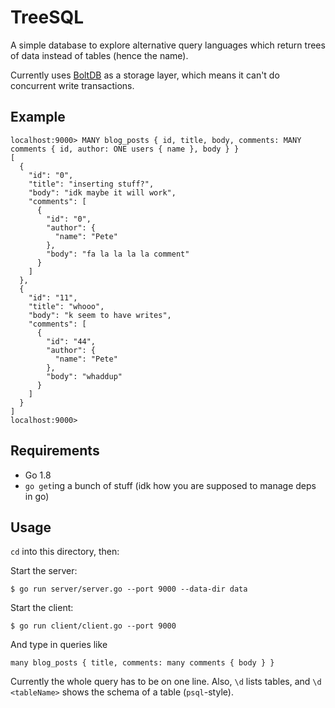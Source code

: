 # TreeSQL

A simple database to explore alternative query languages which return trees of data instead of tables (hence the name).

Currently uses [BoltDB](https://github.com/boltdb/bolt) as a storage layer, which means it can't do concurrent write transactions.

## Example

```
localhost:9000> MANY blog_posts { id, title, body, comments: MANY comments { id, author: ONE users { name }, body } }
[
  {
    "id": "0",
    "title": "inserting stuff?",
    "body": "idk maybe it will work",
    "comments": [
      {
        "id": "0",
        "author": {
          "name": "Pete"
        },
        "body": "fa la la la la comment"
      }
    ]
  },
  {
    "id": "11",
    "title": "whooo",
    "body": "k seem to have writes",
    "comments": [
      {
        "id": "44",
        "author": {
          "name": "Pete"
        },
        "body": "whaddup"
      }
    ]
  }
]
localhost:9000>
```

## Requirements

- Go 1.8
- `go get`ing a bunch of stuff (idk how you are supposed to manage deps in go)

## Usage

`cd` into this directory, then:

Start the server:

```
$ go run server/server.go --port 9000 --data-dir data
```

Start the client:

```
$ go run client/client.go --port 9000
```

And type in queries like

```
many blog_posts { title, comments: many comments { body } }
```

Currently the whole query has to be on one line. Also, `\d` lists tables, and `\d <tableName>` shows the schema of a table (`psql`-style).

